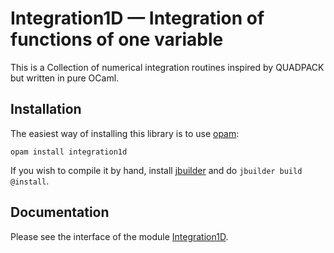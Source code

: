 Integration1D — Integration of functions of one variable
========================================================

This is a Collection of numerical integration routines inspired by
QUADPACK but written in pure OCaml.

Installation
------------

The easiest way of installing this library is to use [opam][]:

    opam install integration1d

If you wish to compile it by hand, install [jbuilder][] and do
`jbuilder build @install`.


Documentation
-------------

Please see the interface of the
module [Integration1D](src/integration1D.mli).


[OPAM]: https://opam.ocaml.org/
[jbuilder]: https://github.com/janestreet/jbuilder
